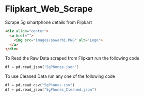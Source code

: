 # Flipkart_Web_Scrape
Scrape 5g smartphone details from Flipkart
```html
<div align="center">
  <a href="">
    <img src="images/powerbi.PNG" alt="Logo">
  </a>
</div>
```
To Read the Raw Data scraped from Flipkart run the following code
```python
df = pd.read_json("5gPhones.json")
```
To use Cleaned Data run any one of the following code
```python
df = pd.read_csv("5gPhones.csv") 
df = pd.read_json("5gPhones_Cleaned.json")
```
